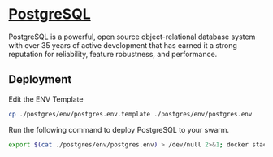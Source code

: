 # [PostgreSQL](https://www.postgresql.org/)

PostgreSQL is a powerful, open source object-relational database system with over 35 years of active development that has earned it a strong reputation for reliability, feature robustness, and performance.

## Deployment

Edit the ENV Template

```bash
cp ./postgres/env/postgres.env.template ./postgres/env/postgres.env
```

Run the following command to deploy PostgreSQL to your swarm.

```bash
export $(cat ./postgres/env/postgres.env) > /dev/null 2>&1; docker stack deploy -c ./postgres/compose.yaml postgres
```
